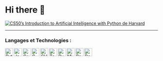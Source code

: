 # Hi there 👋

<!--
**sankBalde/sankBalde** is a ✨ _special_ ✨ repository because its `README.md` (this file) appears on your GitHub profile.
-->

[![CS50’s Introduction to Artificial Intelligence with Python de Harvard](https://img.shields.io/badge/Certification-CS50-blue)](https://certificates.cs50.io/6e087326-7c16-4be5-a78f-f29525aa0314.pdf?size=letter)

---
### Langages et Technologies :

<p align="left">
  <img align="left" alt="Python" width="26px" src="https://cdn.jsdelivr.net/gh/devicons/devicon/icons/python/python-original.svg" />
  <img align="left" alt="JavaScript" width="26px" src="https://cdn.jsdelivr.net/gh/devicons/devicon/icons/javascript/javascript-original.svg" />
  <img align="left" alt="C++" width="26px" src="https://cdn.jsdelivr.net/gh/devicons/devicon/icons/cplusplus/cplusplus-original.svg" />
  <img align="left" alt="C" width="26px" src="https://cdn.jsdelivr.net/gh/devicons/devicon/icons/c/c-original.svg" />
  <img align="left" alt="CUDA" width="26px" src="https://cdn.jsdelivr.net/gh/devicons/devicon/icons/cuda/cuda-original.svg" />
  <img align="left" alt="TensorFlow" width="26px" src="https://cdn.jsdelivr.net/gh/devicons/devicon/icons/tensorflow/tensorflow-original.svg" />
  <img align="left" alt="PyTorch" width="26px" src="https://cdn.jsdelivr.net/gh/devicons/devicon/icons/pytorch/pytorch-original.svg" />
  <img align="left" alt="Microsoft Azure" width="26px" src="https://cdn.jsdelivr.net/gh/devicons/devicon/icons/azure/azure-original.svg" />
  <img align="left" alt="PostgreSQL" width="26px" src="https://cdn.jsdelivr.net/gh/devicons/devicon/icons/postgresql/postgresql-original.svg" />
  <img align="left" alt="Docker" width="26px" src="https://cdn.jsdelivr.net/gh/devicons/devicon/icons/docker/docker-original.svg" />
</p>
